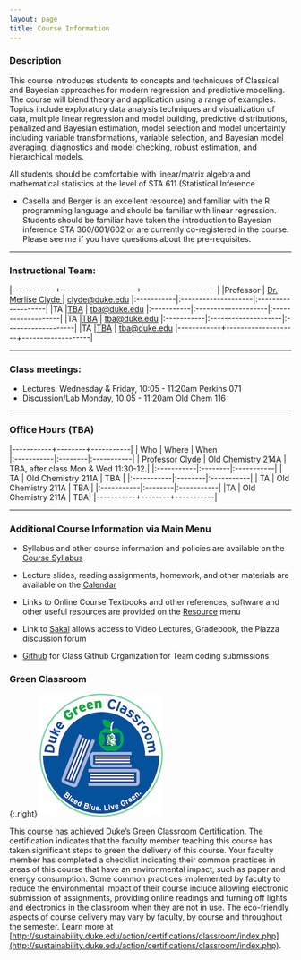 ```yaml
---
layout: page
title: Course Information
---
```

### Description

This course introduces students to concepts and techniques of
Classical and Bayesian approaches for modern regression and predictive
modelling.  The course will blend theory and application using a range
of examples.  Topics include exploratory data analysis techniques and
visualization of data, multiple linear regression and model building,
predictive distributions, penalized and Bayesian estimation, model
selection and model uncertainty including variable transformations,
variable selection, and Bayesian model averaging, diagnostics and
model checking, robust estimation, and hierarchical models.


All students should be comfortable with linear/matrix algebra and
mathematical statistics at the level of STA 611 (Statistical Inference
- Casella and Berger is an excellent resource) and familiar with the R
programming language and should be familiar with linear regression.
Students should be familiar have taken the introduction to Bayesian inference
STA 360/601/602 or are currently co-registered in the course.  Please
see me if you have questions about the pre-requisites.

* * *

### Instructional Team:

|------------+---------------------+---------------------|
|Professor   | [Dr. Merlise Clyde ](http://stat.duke.edu/~clyde) | [clyde@duke.edu](mailto:clyde@duke.edu)
|:-----------|:--------------------|:-------------------|
|TA         |[TBA](http://stat.duke.edu/people/tba)   | [tba@duke.edu](mailto:tba@duke.edu) 
|:-----------|:--------------------|:-------------------|
|TA         |[TBA](http://stat.duke.edu/people/tba)   | [tba@duke.edu](mailto:tba@duke.edu) 
|:-----------|:--------------------|:-------------------|
|TA         |[TBA](http://stat.duke.edu/people/tba)   | [tba@duke.edu](mailto:tba@duke.edu) 
|------------+--------------------+-------------------|



* * *

### Class meetings:

* Lectures: Wednesday & Friday, 10:05 - 11:20am  Perkins 071
* Discussion/Lab Monday, 10:05 - 11:20am  Old Chem 116


* * *

### <a name="oh"></a>Office Hours (TBA)

|-----------+--------+-----------|
| Who       |  Where | When      
|:-----------|:--------|:-----------|
| Professor Clyde |  Old Chemistry 214A |  TBA, after class Mon & Wed 11:30-12.|
|:-----------|:--------|:-----------|
| TA |  Old Chemistry 211A |  TBA |
|:-----------|:--------|:-----------|
| TA |  Old Chemistry 211A  | TBA  |
|:-----------|:--------|:-----------|
|TA | Old Chemistry 211A | TBA|
|-----------+--------+-----------|

* * *

### Additional Course Information via Main Menu

* Syllabus and other course information and policies are available on the [Course
Syllabus]({{site.baseurl}}/syllabus)

* Lecture slides, reading assignments, homework, and other materials
are available on the  [Calendar]({{site.baseurl}}/calendar)

* Links to Online Course Textbooks and other references, software  and other
  useful resources are provided on the
  [Resource]({{site.baseurl}}/resources) menu

* Link to [Sakai](http://sakai.duke.edu) allows access to Video
  Lectures, Gradebook, the  Piazza discussion forum

* [Github](http://github.com/sta521-S17) for Class Github Organization
  for Team coding submissions
  




### Green Classroom

{:.right}
![DukeGreenClassroomCertification](images/DukeGreenClassroomCertification-Logo.png)

This course has achieved Duke’s Green Classroom Certification. The certification indicates that the faculty member teaching this course has taken significant steps to green the delivery of this course. Your faculty member has completed a checklist indicating their common practices in areas of this course that have an environmental impact, such as paper and energy consumption. Some common practices implemented by faculty to reduce the environmental impact of their course include allowing electronic submission of assignments, providing online readings and turning off lights and electronics in the classroom when they are not in use. The eco-friendly aspects of course delivery may vary by faculty, by course and throughout the semester. Learn more at [http://sustainability.duke.edu/action/certifications/classroom/index.php](http://sustainability.duke.edu/action/certifications/classroom/index.php).
